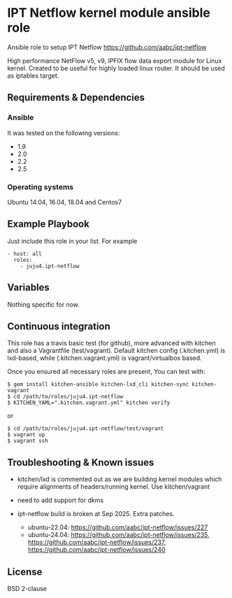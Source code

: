 # IPT Netflow kernel module ansible role

Ansible role to setup IPT Netflow
https://github.com/aabc/ipt-netflow

High performance NetFlow v5, v9, IPFIX flow data export module for Linux
   kernel. Created to be useful for highly loaded linux router. It should be
   used as iptables target.

## Requirements & Dependencies

### Ansible
It was tested on the following versions:
 * 1.9
 * 2.0
 * 2.2
 * 2.5

### Operating systems

Ubuntu 14.04, 16.04, 18.04 and Centos7

## Example Playbook

Just include this role in your list.
For example

```
- host: all
  roles:
    - juju4.ipt-netflow
```

## Variables

Nothing specific for now.

## Continuous integration

This role has a travis basic test (for github), more advanced with kitchen and also a Vagrantfile (test/vagrant).
Default kitchen config (.kitchen.yml) is lxd-based, while (.kitchen.vagrant.yml) is vagrant/virtualbox based.

Once you ensured all necessary roles are present, You can test with:
```
$ gem install kitchen-ansible kitchen-lxd_cli kitchen-sync kitchen-vagrant
$ cd /path/to/roles/juju4.ipt-netflow
$ KITCHEN_YAML=".kitchen.vagrant.yml" kitchen verify
```
or
```
$ cd /path/to/roles/juju4.ipt-netflow/test/vagrant
$ vagrant up
$ vagrant ssh
```

## Troubleshooting & Known issues

* kitchen/lxd is commented out as we are building kernel modules which require alignments of headers/running kernel.
Use kitchen/vagrant

* need to add support for dkms

* ipt-netflow build is broken at Sep 2025. Extra patches.
  * ubuntu-22.04: https://github.com/aabc/ipt-netflow/issues/227
  * ubuntu-24.04: https://github.com/aabc/ipt-netflow/issues/235, https://github.com/aabc/ipt-netflow/issues/237, https://github.com/aabc/ipt-netflow/issues/240

## License

BSD 2-clause
